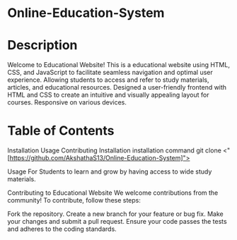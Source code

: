 # Online-Education-System
# Description
Welcome to Educational Website! This is a educational website using HTML, CSS, and JavaScript to facilitate seamless navigation and optimal user experience. Allowing students to access and refer to study materials, articles, and educational resources. Designed a user-friendly frontend with HTML and CSS to create an intuitive and visually appealing layout for courses. Responsive on various devices.

# Table of Contents
Installation
Usage
Contributing
Installation
installation command
git clone <"[https://github.com/AkshathaS13/Online-Education-System]">

Usage
For Students to learn and grow by having access to wide study materials.

Contributing to Educational Website
We welcome contributions from the community! To contribute, follow these steps:

Fork the repository.
Create a new branch for your feature or bug fix.
Make your changes and submit a pull request.
Ensure your code passes the tests and adheres to the coding standards.
